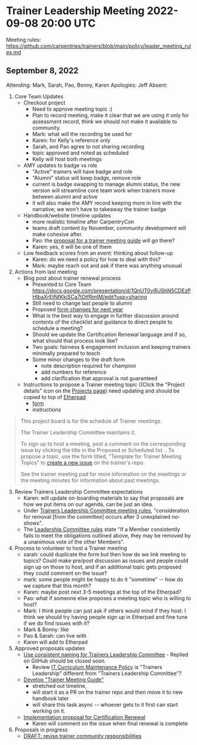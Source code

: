 # Trainer Leadership Meeting 2022-09-08 20:00 UTC

Meeting rules: https://github.com/carpentries/trainers/blob/main/policy/leader_meeting_rules.md

## September 8, 2022
Attending: Mark, Sarah, Pao, Bonny, Karen
Apologies: Jeff
Absent: 

1. Core Team Updates
    - Checkout project
        - Need to approve meeting topic :)
        - Plan to record meeting, make it clear that we are using it only for 
        assessment record, think we should not make it available to community.
        - Mark: what will the recording be used for
        - Karen: for Kelly's reference only
        - Sarah, and Pao agree to not sharing recording
        - topic approved and noted as scheduled
        - Kelly will host both meetings
    - AMY updates to badge vs role
        - "Active" trainers will have badge and role
        - "Alumni" status will keep badge, remove role
        - current is badge swapping to manage alumni status, the new version 
        will streamline core team work when trainers move between alumni and 
        active
        - it will also make the AMY record keeping more in line with the 
        narrative; we won't have to takeaway the trainer badge
    - Handbook/website timeline updates
        - more realistic timeline after CarpentryCon
        - teams draft content by November, community development will make 
        cohesive after. 
        - Pao: the [proposal for a trainer meeting guide](https://github.com/carpentries/trainers/issues/201) will go there?
        - Karen: yes, it will be one of them
    - Low feedback scores from an event: thinking about follow-up
        - Karen: do we need a policy for how to deal with this? 
        - Mark: maybe reach out and ask if there was anything unusual
2. Actions from last meeting
    - Blog post about trainer renewal process
        - Presented to Core Team https://docs.google.com/presentation/d/1QnUT0ylRJShN5CDEzPHIbaXrEtNfKkiSCa7tDtfRmIM/edit?usp=sharing 
        - Still need to change last people to alumni
        - Proposed [form changes for next year](https://docs.google.com/forms/d/1c4GRan7J1Ubz1FkHVBtQJfZ8X4azImS03jyilQOpTSA/edit?usp=sharing)
        - What is the best way to engage in further discussion around contents 
        of the checklist and guidance to direct people to schedule a meeting?
        - Should we update the Certification Renewal language and if so, what 
        should that process look like?
        - Two goals: fairness & engagement inclusion and keeping trainers 
        minimally prepared to teach
        - Some minor changes to the draft form 
            - note description required for champion
            - add numbers for reference
            - add clarification that approval is not guaranteed
    - Instructions to propose a Trainer meeting topic ((Click the "Project 
    details" icon on the [Projects page](https://github.com/orgs/carpentries/projects/4/views/1)) 
    need updating and should be copied to top of 
    [Etherpad](https://pad.carpentries.org/trainers)
        - [form](https://github.com/orgs/carpentries/projects/4/views/2)
        - instructions
> This project board is for the schedule of Trainer meetings.
> 
> The Trainer Leadership Committee maintains it.
> 
> To sign up to host a meeting, post a comment on the corresponding issue by clicking the title in the Proposed or Scheduled list. . To propose a topic, use the form titled, "Template for Trainer Meeting Topics" to [create a new issue](https://github.com/carpentries/trainers/issues/new/choose) on the trainer's repo.
> 
> See the trainer meeting pad for more information on the meetings or the meeting minutes for information about past meetings.

3. Review Trainers Leadership Committee expectations
    - Karen: will update on-boarding materials to say that proposals are how we 
    put items on our agenda, can be just an idea.
    - Under [Trainers Leadership Committee meeting rules](https://github.com/carpentries/trainers/blob/main/policy/leader_meeting_rules.md), "consideration for removal [from the committee] occurs after 3 unexplained 
    no-shows".
    - The [Leadership Committee rules](https://github.com/carpentries/trainers/blob/main/governance.md#removal) 
    state "If a Member consistently fails to meet the obligations outlined 
    above, they may be removed by a unanimous vote of the other Members". 
4. Process to volunteer to host a Trainer meeting
    - sarah: could duplicate the form but then how do we link meeting to 
    topics? Could make pre/post discussion as issues and people could sign up 
    on those to host, and if an additional topic gets proposed they could 
    comment on the issue?
    - mark: some people might be happy to do it "sometime" -- how do we capture 
    that this month?
    - Karen: maybe post next 3-5 meetings at the top of the Etherpad?
    - Pao: what if someone else proposes a meeting topic who is willing to 
    host?
    - Mark: I think people can just ask if others would mind if they host. I 
    think we should try having people sign up in Etherpad and fine tune if we 
    do find issues with it?
    - Mark & Bonny: like
    - Pao & Sarah: can live with
    - Karen will add to Etherpad
5. Approved proposals updates
    - [Use consistent naming for Trainers Leadership Committee](https://github.com/carpentries/trainers/issues/193)
            - Replied on GitHub should be closed soon.
        - Review [IT Curriculum Maintenance Policy](https://github.com/carpentries/trainers/blob/main/policy/it_curriculum_maintainance.md) 
        is "Trainers Leadership" different from "Trainers Leadership Committee"?
    - [Develop "Trainer Meeting Guide"](https://github.com/carpentries/trainers/issues/201)
        - stretched out timeline, 
        - will start it as a PR on the trainer repo and then move it to new 
        handbook later 
        - will share this task async -- whoever gets to it first can start 
        working on it.
    - [Implementation proposal for Certification Renewal](https://github.com/carpentries/trainers/issues/167)
        - Karen will comment on the issue when final renewal is complete
6. Proposals in progress 
    - [DRAFT: revise trainer community responsibilities](https://github.com/carpentries/trainers/issues/184)
